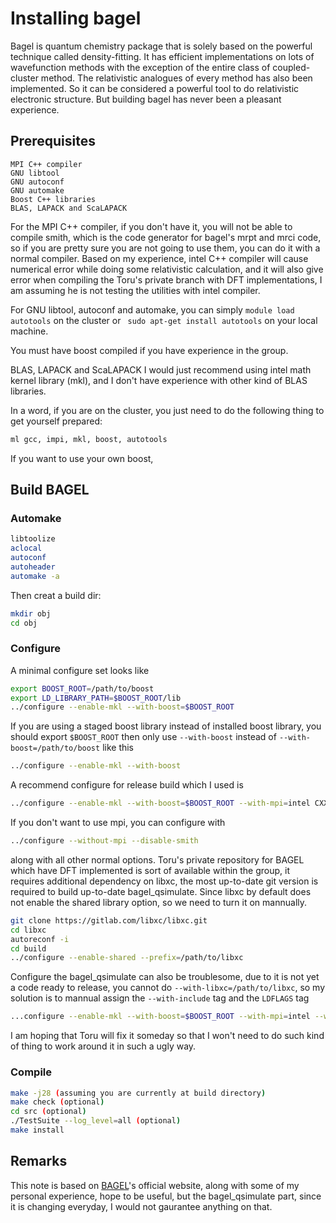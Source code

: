 # Installing bagel
Bagel is quantum chemistry package that is solely based on the powerful technique called density-fitting. 
It has efficient implementations on lots of wavefunction methods with the exception of the entire class of coupled-cluster method.
The relativistic analogues of every method has also been implemented. 
So it can be considered a powerful tool to do relativistic electronic structure.
But building bagel has never been a pleasant experience.

## Prerequisites
    MPI C++ compiler
    GNU libtool
    GNU autoconf
    GNU automake
    Boost C++ libraries
    BLAS, LAPACK and ScaLAPACK
For the MPI C++ compiler, if you don't have it, you will not be able to compile smith, which is the code generator for bagel's mrpt and mrci code, so if you are pretty sure you are not going to use them, you can do it with a normal compiler. Based on my experience, intel C++ compiler will cause numerical error while doing some relativistic calculation, and it will also give error when compiling the Toru's private branch with DFT implementations, I am assuming he is not testing the utilities with intel compiler.

For GNU libtool, autoconf and automake, you can simply ``` module load autotools ``` on the cluster or ``` sudo apt-get install autotools``` on your local machine.

You must have boost compiled if you have experience in the group.

BLAS, LAPACK and ScaLAPACK I would just recommend using intel math kernel library (mkl), and I don't have experience with other kind of BLAS libraries.

In a word, if you are on the cluster, you just need to do the following thing to get yourself prepared:
``` bash
ml gcc, impi, mkl, boost, autotools
```
If you want to use your own boost,

## Build BAGEL
### Automake
``` bash
libtoolize
aclocal
autoconf
autoheader
automake -a
```
Then creat a build dir:
``` bash
mkdir obj
cd obj
```
### Configure
A minimal configure set looks like
``` bash
export BOOST_ROOT=/path/to/boost
export LD_LIBRARY_PATH=$BOOST_ROOT/lib
../configure --enable-mkl --with-boost=$BOOST_ROOT
```
If you are using a staged boost library instead of installed boost library, you should export ```$BOOST_ROOT``` then only use ```--with-boost``` instead of ```--with-boost=/path/to/boost``` like this
``` bash
../configure --enable-mkl --with-boost
```
A recommend configure for release build which I used is
``` bash
../configure --enable-mkl --with-boost=$BOOST_ROOT --with-mpi=intel CXXFLAGS="-DNDEBUG -O3 -mavx"
```
If you don't want to use mpi, you can configure with
``` bash
../configure --without-mpi --disable-smith
```
along with all other normal options.
Toru's private repository for BAGEL which have DFT implemented is sort of available within the group, it requires additional dependency on libxc, the most up-to-date git version is required to build up-to-date bagel_qsimulate. 
Since libxc by default does not enable the shared library option, so we need to turn it on mannually. 
``` bash
git clone https://gitlab.com/libxc/libxc.git
cd libxc
autoreconf -i
cd build
../configure --enable-shared --prefix=/path/to/libxc
```
Configure the bagel_qsimulate can also be troublesome, due to it is not yet a code ready to release, you cannot do  ```--with-libxc=/path/to/libxc```, so my solution is to mannual assign the ```--with-include``` tag and the ```LDFLAGS``` tag
``` bash
...configure --enable-mkl --with-boost=$BOOST_ROOT --with-mpi=intel --with-include=-I/path/to/libxc/include LDFLAGS="-L/path/to/libxc/lib" CXXFLAGS="-DNDEBUG -O3 -mavx"
```
I am hoping that Toru will fix it someday so that I won't need to do such kind of thing to work around it in such a ugly way.

### Compile
``` bash
make -j28 (assuming you are currently at build directory)
make check (optional)
cd src (optional)
./TestSuite --log_level=all (optional)
make install
```
## Remarks
This note is based on [BAGEL](https://nubakery.org)'s official website, along with some of my personal experience, hope to be useful, but the bagel_qsimulate part, since it is changing everyday, I would not gaurantee anything on that.
